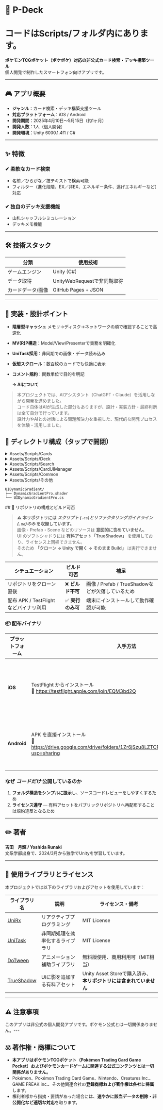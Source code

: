 # 🌟 P-Deck
# コードはScripts/フォルダ内にあります。

**ポケモンTCGポケット（ポケポケ）対応の非公式カード検索・デッキ構築ツール**  
個人開発で制作したスマートフォン向けアプリです。

---

## 🎮 アプリ概要

- **ジャンル**：カード検索・デッキ構築支援ツール  
- **対応プラットフォーム**：iOS / Android
- **開発期間**：2025年4月10日〜5月15日（約1ヶ月）  
- **開発人数**：1人（個人開発）  
- **開発環境**：Unity 6000.1.4f1 / C#

---

## ✨ 特徴

### ✔ 柔軟なカード検索

- 名前／ひらがな／技テキストで検索可能
- フィルター（進化段階、EX／非EX、エネルギー条件、逃げエネルギーなど）対応

### ✔ 独自のデッキ支援機能

- 山札シャッフルシミュレーション
- デッキメモ機能 

---

## 🛠 技術スタック

| 分類       | 使用技術               |
|------------|------------------------|
| ゲームエンジン | Unity (C#)             |
| データ取得 | UnityWebRequestで非同期取得   |
| カードデータ/画像 | GitHub Pages + JSON  |
---

## 🧠 実装・設計ポイント

- **階層型キャッシュ** メモリ→ディスク→ネットワークの順で確認することで高速化
- **MV(R)P構造**：Model/View/Presenterで責務を明確化
- **UniTask採用**：非同期での画像・データ読み込み
- **仮想スクロール**：数百枚のカードでも快適に表示
- **コメント規約**：関数単位で目的を明記

  **→ AIについて**  

> 本プロジェクトでは、AIアシスタント（ChatGPT・Claude）を活用しながら開発を進めました。  
> コード自体はAIが生成した部分もありますが、設計・実装方針・最終判断は全て自分で行っています。  
> 設計力やAIとの対話による問題解決力を重視した、現代的な開発プロセスを体験・活用しました。


## 📂 ディレクトリ構成（タップで開閉）
<details>
<summary>Assets/Scripts/Cards</summary>

```text
Cards/
├── Model/          # データとビジネスロジック
│   ├── AllCardModel.cs
│   ├── CardDatabase.cs
│   └── CardModel.cs
├── View/           # UI表示とユーザー入力
│   ├── AllCardView.cs
│   └── CardView.cs
├── Presenter/      # ModelとViewの仲介
│   └── AllCardPresenter.cs
└── Utils/          # ユーティリティ
    └── Enum/
        ├── EnumConverter.cs
        └── Enums.cs
```
</details>

<details>
<summary>Assets/Scripts/Deck</summary>

```text
Deck/
├── Model/          # データとビジネスロジック
│   └── DeckModel.cs
├── View/           # UI表示とユーザー入力
│   ├── DeckView.cs
│   ├── DeckViewButton.cs
│   └── SetEnergyPanel.cs
├── Presenter/      # ModelとViewの仲介
│   └── DeckPresenter.cs
├── Manager/        # 管理クラス
│   ├── DeckImageLoader.cs
│   └── DeckManager.cs
└── UI/             # UI専用コンポーネント
    ├── DeckListItem.cs
    ├── DeckListPanel.cs
    └── SampleDeck/
        └── SampleDeckPanel.cs
```
</details>

<details>
<summary>Assets/Scripts/Search</summary>

```text
Search/
├── Model/          # データとビジネスロジック
│   └── SearchModel.cs
├── View/           # UI表示とユーザー入力
│   └── SearchView.cs
├── Presenter/      # ModelとViewの仲介
│   └── SearchPresenter.cs
└── Utils/          # ユーティリティ
    ├── SearchNavigator.cs
    └── Filters/
        ├── Interface/
        │   └── IFilterArea.cs
        ├── CardFilters/
        │   ├── SetCardPackArea.cs
        │   ├── SetCardTypeArea.cs
        │   ├── SetEvolutionStageArea.cs
        │   └── SetTypeArea.cs
        └── NumericFilters/
            ├── SetHPArea.cs
            ├── SetMaxDamageArea.cs
            ├── SetMaxEnergyArea.cs
            └── SetRetreatCostArea.cs
```
</details>

<details>
<summary>Assets/Scripts/CardUIManager</summary>

```text
CardUIManager/
├── Manager/        # 管理クラス
│   └── CardUIManager.cs
├── Presenter/      # ModelとViewの仲介
│   └── CardUIInitializer.cs
├── UI/             # UI専用コンポーネント
│   └── SimpleVirtualScroll.cs
└── Utils/          # ユーティリティ
    ├── CardDataLoader.cs
    └── LazyLoadManager.cs
```
</details>

<details>
<summary>Assets/Scripts/Common</summary>

```text
Common/
├── FeedBack/
│   └── FeedbackContainer.cs
├── Review/
│   └── ReviewManager.cs
└── UI/
    └── TogglePanel.cs
```
</details>

<details>
<summary>Assets/Scripts/その他</summary>

```text
Debug/
└── CacheClearButton.cs

Editor/
└── SampleDeckCreatorWindow.cs

ImageCache/
├── ImageCacheManager.cs
└── ImageDiskCache.cs
```
</details>

```text
UIDynamicGradient/
├── DynamicGradientPro.shader
└── UIDynamicGradientPro.cs
```
</details>
## 🚀 リポジトリの構成とビルド可否

> **⚠️ 本リポジトリには *スクリプト (`.cs`)とリファクタリングガイドライン(`.md`)のみ* を収録しています。**  
> 画像・Prefab・Scene などのリソースは **意図的に含めていません**。  
> UI のソフトシャドウには **有料アセット「TrueShadow」** を使用しており、ライセンス上同梱できません。  
> そのため **「クローン → Unity で開く → そのまま Build」** は実行できません。

| シチュエーション | ビルド可否 | 補足 |
|------------------|-----------|------|
| リポジトリをクローン直後 | ❌ **ビルド不可** | 画像 / Prefab / TrueShadowなどが欠落しているため |
| 配布 APK / TestFlight などバイナリ利用 | ✅ **実行のみ可** | 端末にインストールして動作確認が可能 |

### 📦 配布バイナリ

| プラットフォーム | 入手方法 | 備考 |
|------------------|---------|------|
| **iOS** | TestFlight からインストール<br>🔗 <https://testflight.apple.com/join/EQM3bd2Q> | Apple ID でログイン後、参加をタップ |
| **Android** | APK を直接インストール<br>🔗 <https://drive.google.com/drive/folders/1Zr6jSzu8LZTCF0Eaj9QZ0nzhCK8mNAhm?usp=sharing> | “提供元不明アプリ” の許可が必要 |

### なぜ *コードだけ* 公開しているのか

1. **フォルダ構造をシンプルに提示**し、ソースコードレビューをしやすくするため  
2. **ライセンス遵守** — 有料アセットをパブリックリポジトリへ再配布することは規約違反となるため  

---

## ✏️ 著者

**吉田　月輝 / Yoshida Runaki**  
文系学部出身で、2024/3月から独学でUnityを学習しています。

---

## 📄 使用ライブラリとライセンス

本プロジェクトでは以下のライブラリおよびアセットを使用しています：

| ライブラリ名 | 説明 | ライセンス・備考 |
|--------------|------|------------------|
| [UniRx](https://github.com/neuecc/UniRx) | リアクティブプログラミング | MIT License |
| [UniTask](https://github.com/Cysharp/UniTask) | 非同期処理を効率化するライブラリ | MIT License |
| [DoTween](http://dotween.demigiant.com/) | アニメーション補助ライブラリ | 無料版使用、商用利用可（MIT相当） |
| [TrueShadow](https://assetstore.unity.com/packages/tools/gui/true-shadow-ui-soft-shadow-and-glow-205220) | UIに影を追加する有料アセット | Unity Asset Storeで購入済み、**本リポジトリには含まれていません** |


---

## ⚠ 注意事項

このアプリは非公式の個人開発アプリです。ポケモン公式とは一切関係ありません。---

## ⚖️ 著作権・商標について

- **本アプリはポケモンTCGポケット（Pokémon Trading Card Game Pocket）およびポケモンカードゲームに関連する公式コンテンツとは⼀切関係がありません。**  
- Pokémon、Pokémon Trading Card Game、Nintendo、Creatures Inc.、GAME FREAK inc.、その他関連会社の**登録商標および著作権は各社に帰属**します。  
- 権利者様から指摘・要請があった場合には、**速やかに該当データの削除・⾮公開化など適切な対応**を取ります。

